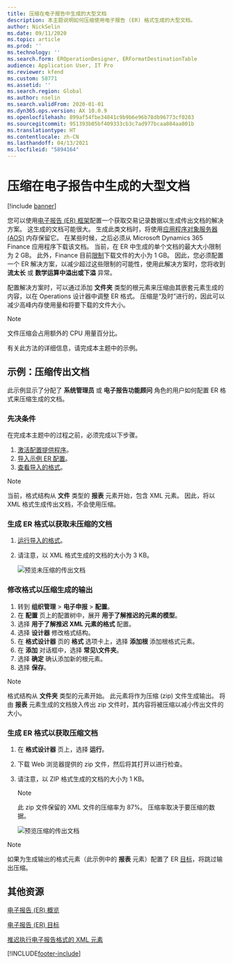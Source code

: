 ```yaml
---
title: 压缩在电子报告中生成的大型文档
description: 本主题说明如何压缩使用电子报告 (ER) 格式生成的大型文档。
author: NickSelin
ms.date: 09/11/2020
ms.topic: article
ms.prod: ''
ms.technology: ''
ms.search.form: EROperationDesigner, ERFormatDestinationTable
audience: Application User, IT Pro
ms.reviewer: kfend
ms.custom: 58771
ms.assetid: ''
ms.search.region: Global
ms.author: nselin
ms.search.validFrom: 2020-01-01
ms.dyn365.ops.version: AX 10.0.9
ms.openlocfilehash: 899af54fbe34841c9b9b6e96b78db96773cf0203
ms.sourcegitcommit: 951393b05bf409333cb3c7ad977bcaa804aa801b
ms.translationtype: HT
ms.contentlocale: zh-CN
ms.lasthandoff: 04/13/2021
ms.locfileid: "5894164"
---
```

# <a name="compress-large-documents-that-are-generated-in-electronic-reporting"></a>压缩在电子报告中生成的大型文档 

[!include [banner](../includes/banner.md)]

您可以使用[电子报告 (ER) 框架](general-electronic-reporting.md)配置一个获取交易记录数据以生成传出文档的解决方案。 这生成的文档可能很大。 生成此类文档时，将使用[应用程序对象服务器 (AOS)](../dev-tools/access-instances.md#location-of-packages-source-code-and-other-aos-configurations) 内存保留它。 在某些时候，之后必须从 Microsoft Dynamics 365 Finance 应用程序下载该文档。 当前，在 ER 中生成的单个文档的最大大小限制为 2 GB。 此外，Finance 目前[限制](https://fix.lcs.dynamics.com/Issue/Details?kb=4569432&bugId=453907&dbType=3)下载文件的大小为 1 GB。 因此，您必须配置一个 ER 解决方案，以减少超过这些限制的可能性，使用此解决方案时，您将收到 **流太长** 或 **数学运算中溢出或下溢** 异常。

配置解决方案时，可以通过添加 **文件夹** 类型的根元素来压缩由其嵌套元素生成的内容，以在 Operations 设计器中调整 ER 格式。 压缩是“及时”进行的，因此可以减少高峰内存使用量和将要下载的文件大小。

> [!NOTE]
> 文件压缩会占用额外的 CPU 用量百分比。

有关此方法的详细信息，请完成本主题中的示例。

## <a name="example-compress-an-outbound-document"></a>示例：压缩传出文档

此示例显示了分配了 **系统管理员** 或 **电子报告功能顾问** 角色的用户如何配置 ER 格式来压缩生成的文档。

### <a name="prerequisites"></a>先决条件

在完成本主题中的过程之前，必须完成以下步骤。

1. [激活配置提供程序](er-defer-xml-element.md#activate-a-configuration-provider)。
2. [导入示例 ER 配置](er-defer-xml-element.md#import-the-sample-er-configurations)。
3. [查看导入的格式](er-defer-xml-element.md#review-the-imported-format)。

> [!NOTE]
> 当前，格式结构从 **文件** 类型的 **报表** 元素开始，包含 XML 元素。 因此，将以 XML 格式生成传出文档，不会使用压缩。

### <a name="generate-an-er-format-to-get-an-uncompressed-document"></a>生成 ER 格式以获取未压缩的文档

1. [运行导入的格式](er-defer-xml-element.md#run-the-imported-format)。
2. 请注意，以 XML 格式生成的文档的大小为 3 KB。

    ![预览未压缩的传出文档](./media/er-compress-outbound-files1.png)

### <a name="modify-the-format-to-compress-the-generated-output"></a>修改格式以压缩生成的输出

1. 转到 **组织管理** \> **电子申报** \> **配置**。
2. 在 **配置** 页上的配置树中，展开 **用于了解推迟的元素的模型**。
3. 选择 **用于了解推迟 XML 元素的格式** 配置。
4. 选择 **设计器** 修改格式结构。
5. 在 **格式设计器** 页的 **格式** 选项卡上，选择 **添加根** 添加根格式元素。
6. 在 **添加** 对话框中，选择 **常见\\文件夹**。
7. 选择 **确定** 确认添加新的根元素。
8. 选择 **保存**。

> [!NOTE]
> 格式结构从 **文件夹** 类型的元素开始。 此元素将作为压缩 (zip) 文件生成输出。 将由 **报表** 元素生成的文档放入传出 zip 文件时，其内容将被压缩以减小传出文件的大小。

### <a name="generate-an-er-format-to-get-a-compressed-document"></a>生成 ER 格式以获取压缩文档

1. 在 **格式设计器** 页上，选择 **运行**。
2. 下载 Web 浏览器提供的 zip 文件，然后将其打开以进行检查。
3. 请注意，以 ZIP 格式生成的文档的大小为 1 KB。

    > [!NOTE] 
    > 此 zip 文件保留的 XML 文件的压缩率为 87%。 压缩率取决于要压缩的数据。

    ![预览压缩的传出文档](./media/er-compress-outbound-files2.png)

> [!NOTE]
> 如果为生成输出的格式元素（此示例中的 **报表** 元素）配置了 ER [目标](electronic-reporting-destinations.md)，将跳过输出压缩。

## <a name="additional-resources"></a>其他资源

[电子报告 (ER) 概览](general-electronic-reporting.md)

[电子报告 (ER) 目标](electronic-reporting-destinations.md)

[推迟执行电子报告格式的 XML 元素](er-defer-xml-element.md)


[!INCLUDE[footer-include](../../../includes/footer-banner.md)]